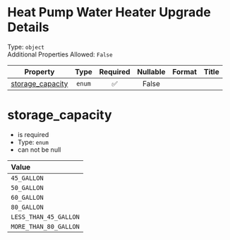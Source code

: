 
Heat Pump Water Heater Upgrade Details
======================================
  
Type: `object`  
Additional Properties Allowed: `False`  
  

|Property|Type|Required|Nullable|Format|Title|
| :---: | :---: | :---: | :---: | :---: | :---: |
|[storage_capacity](#storage_capacity)|`enum`|:white_check_mark:|False|||

storage_capacity
================
  
  
  

- is required
- Type: `enum`
- can not be null
  

|Value|
| :--- |
|`45_GALLON`|
|`50_GALLON`|
|`60_GALLON`|
|`80_GALLON`|
|`LESS_THAN_45_GALLON`|
|`MORE_THAN_80_GALLON`|
  
